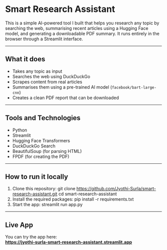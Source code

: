 # Smart Research Assistant

This is a simple AI-powered tool I built that helps you research any topic by searching the web, summarising recent articles using a Hugging Face model, and generating a downloadable PDF summary. It runs entirely in the browser through a Streamlit interface.

---

## What it does

- Takes any topic as input
- Searches the web using DuckDuckGo
- Scrapes content from real articles
- Summarises them using a pre-trained AI model (`facebook/bart-large-cnn`)
- Creates a clean PDF report that can be downloaded

---

## Tools and Technologies

- Python
- Streamlit
- Hugging Face Transformers
- DuckDuckGo Search
- BeautifulSoup (for parsing HTML)
- FPDF (for creating the PDF)

---

## How to run it locally

1. Clone this repository:
git clone https://github.com/Jyothi-Surla/smart-research-assistant.git
cd smart-research-assistant
2. Install the required packages:
pip install -r requirements.txt
3. Start the app:
streamlit run app.py


---

## Live App

You can try the app here:  
**https://jyothi-surla-smart-research-assistant.streamlit.app**


